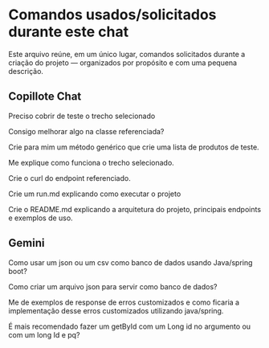# Comandos usados/solicitados durante este chat

Este arquivo reúne, em um único lugar, comandos solicitados durante a criação do projeto — organizados por propósito e com uma pequena descrição.

## Copillote Chat
Preciso cobrir de teste o trecho selecionado

Consigo melhorar algo na classe referenciada?

Crie para mim um método genérico que crie uma lista de produtos de teste.

Me explique como funciona o trecho selecionado.

Crie o curl do endpoint referenciado.

Crie um run.md explicando como executar o projeto

Crie o README.md explicando a arquitetura do projeto, principais endpoints e exemplos de uso.

## Gemini
Como usar um json ou um csv como banco de dados usando Java/spring boot?

Como criar um arquivo json para servir como banco de dados?

Me de exemplos de response de erros customizados e como ficaria a implementação desse erros customizados utilizando java/spring.

É mais recomendado fazer um getById com um Long id no argumento ou com um long Id e pq?
